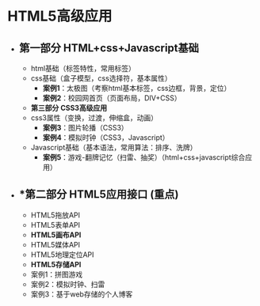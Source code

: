 # HTML5高级应用
- ## 第一部分 HTML+css+Javascript基础
	+ html基础（标签特性，常用标签）
	+ css基础（盒子模型，css选择符，基本属性）
		* **案例1**：太极图（考察html基本标签，css边框，背景，定位）
		* **案例2**：校园网首页（页面布局，DIV+CSS）
	+ **第三部分 CSS3高级应用**
	+ css3属性（变换，过渡，伸缩盒，动画）
		* **案例3**：图片轮播（CSS3）
		* **案例4**：模拟时钟（CSS3，Javascript）
	+ Javascript基础（基本语法，常用算法：排序、洗牌）
		* **案例5**：游戏-翻牌记忆（扫雷、抽奖）（html+css+javascript综合应用）
- ## *第二部分 HTML5应用接口 (重点)
	+ HTML5拖放API
	+ HTML5表单API
	+ **HTML5画布API**
	+ HTML5媒体API
	+ HTML5地理定位API
	+ **HTML5存储API**
	+ 案例1：拼图游戏	 
	+ 案例2：模拟时钟、扫雷 
	+ 案例3：基于web存储的个人博客
 